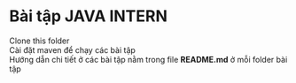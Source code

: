 # Bài tập JAVA INTERN
Clone this folder <br>
Cài đặt maven để chạy các bài tập<br>
Hướng dẫn chi tiết ở các bài tập nằm trong file <b>README.md</b> ở mỗi folder bài tập
